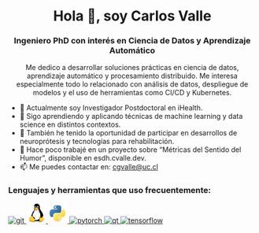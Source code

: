 


<h1 align="center">Hola 👋, soy Carlos Valle</h1>  
<h3 align="center">Ingeniero PhD con interés en Ciencia de Datos y Aprendizaje Automático</h3>


<p align="center">Me dedico a desarrollar soluciones prácticas en ciencia de datos, aprendizaje automático y procesamiento distribuido. Me interesa especialmente todo lo relacionado con análisis de datos, despliegue de modelos y el uso de herramientas como CI/CD y Kubernetes.</p>


* 🔭 Actualmente soy Investigador Postdoctoral en iHealth.
* 🌱 Sigo aprendiendo y aplicando técnicas de machine learning y data science en distintos contextos.
* 🧠 También he tenido la oportunidad de participar en desarrollos de neuroprótesis y tecnologías para rehabilitación.
* 🚀 Hace poco trabajé en un proyecto sobre “Métricas del Sentido del Humor”, disponible en esdh.cvalle.dev.
* 📫 Me puedes contactar en: cgvalle@uc.cl


<h3 align="left">Lenguajes y herramientas que uso frecuentemente:</h3>  
<p align="left"> 
  <a href="https://git-scm.com/" target="_blank"> <img src="https://www.vectorlogo.zone/logos/git-scm/git-scm-icon.svg" alt="git" width="40" height="40"/> </a> 
  <a href="https://www.linux.org/" target="_blank"> <img src="https://raw.githubusercontent.com/devicons/devicon/master/icons/linux/linux-original.svg" alt="linux" width="40" height="40"/> </a> 
  <a href="https://www.python.org" target="_blank"> <img src="https://raw.githubusercontent.com/devicons/devicon/master/icons/python/python-original.svg" alt="python" width="40" height="40"/> </a> 
  <a href="https://pytorch.org/" target="_blank"> <img src="https://www.vectorlogo.zone/logos/pytorch/pytorch-icon.svg" alt="pytorch" width="40" height="40"/> </a> 
  <a href="https://www.qt.io/" target="_blank"> <img src="https://upload.wikimedia.org/wikipedia/commons/0/0b/Qt_logo_2016.svg" alt="qt" width="40" height="40"/> </a> 
  <a href="https://www.tensorflow.org" target="_blank"> <img src="https://www.vectorlogo.zone/logos/tensorflow/tensorflow-icon.svg" alt="tensorflow" width="40" height="40"/> </a> 
</p>



